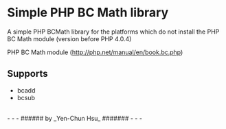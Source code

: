 Simple PHP BC Math library
==========================

A simple PHP BCMath library for the platforms which do not install the PHP BC Math module (version before PHP 4.0.4)

PHP BC Math module (http://php.net/manual/en/book.bc.php)

Supports
--------
* bcadd
* bcsub

<br />
- - -
###### by _Yen-Chun Hsu_ #######
- - -
